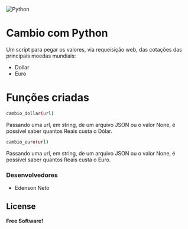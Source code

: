 ![Python](https://www.python.org/static/community_logos/python-logo-generic.svg)

# Cambio com Python
Um script para pegar os valores, via requeisição web, das cotações das principais moedas mundiais:
  - Dollar
  - Euro

# Funções criadas

```sh
cambio_dollar(url)
```
  Passando uma url, em string, de um arquivo JSON ou o valor None, é possível saber quantos Reais custa o Dólar.
```sh
cambio_euro(url)
```
  Passando uma url, em string, de um arquivo JSON ou o valor None, é possível saber quantos Reais custa o Euro.

### Desenvolvedores

 - Edenson Neto

License
----
**Free Software!**